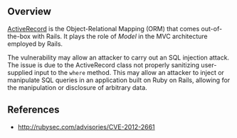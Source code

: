 ## Overview
[ActiveRecord](https://rubygems.org/gems/activerecord/) is the Object-Relational Mapping (ORM) that comes out-of-the-box with Rails. It plays the role of _Model_ in the MVC architecture employed by Rails.

The vulnerability may allow an attacker to carry out an SQL injection attack. The issue is due to the ActiveRecord class not properly sanitizing user-supplied input to the `where` method. This may allow an attacker to inject or manipulate SQL queries in an application built on Ruby on Rails, allowing for the manipulation or disclosure of arbitrary data.

## References
- http://rubysec.com/advisories/CVE-2012-2661
